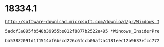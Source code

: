 # 18334.1

<pre>
<a href="http://software-download.microsoft.com/download/pr/Windows_InsiderPreview_SDK_en-us_18334_1.iso">http://software-download.microsoft.com/download/pr/Windows_InsiderPreview_SDK_en-us_18334_1.iso</a>

5adcf3a095fb540b39955be012f8877b2522a495 *Windows_InsiderPreview_SDK_en-us_18334_1.iso

ba53882091d1f1514af6becd226c6fccb06af7a4181eec12b9633efcc77290a8 *Windows_InsiderPreview_SDK_en-us_18334_1.iso
</pre>

